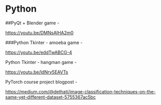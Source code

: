 # Python

##PyQt + Blender game - 

https://youtu.be/DMNsAlHA2m0




###Python Tkinter - amoeba game - 

https://youtu.be/eddTwABCG-4




Python Tkinter - hangman game - 

https://youtu.be/ldNrv5EAVTs




PyTorch course project blogpost - 

https://medium.com/@dethati/image-classification-techniques-on-the-same-yet-different-dataset-5755367ac5bc
